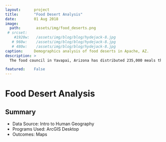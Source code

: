 ```yaml
---
layout:      project
title:       "Food Desert Analysis"
date:        01 Aug 2018
image:
  path:       assets/img/food_deserts.png
 # srcset:
    #1920w:   /assets/img/blog/blog/hydejack-8.jpg
   # 960w:    /assets/img/blog/blog/hydejack-8.jpg
   # 480w:    /assets/img/blog/blog/hydejack-8.jpg
caption:     Demographics analysis of food deserts in Apache, AZ.
description: >
  The food council in Yavapai, Arizona has distributed 235,000 meals through the Child  Hunger and Emergency Food Provider support programs and seen much success. From 2009 to  2012, YFC increased the delivery of emergency food in the Verde Valley by 2.55 times. They  plan to develop school and community gardens in cities and towns, foster public recognition of  extreme prevalence of hunger - 1 in 4 persons, 1 in 3 children in rural AZ, and build a network of  advocates. In Apache, the percentage of household without a car has decreased by -6.54279%  while the percentage of the population with low income and low access to a grocery store has  increased by 8.130584. A majority of those with low access to grocery stores are white at  12.02833%. Establishing a program to provide low income families with food as well as teach  those families how to build community gardens has the potential to lower food insecurity in the  county. First, food insecurity must be recognized by the local government. Then educational  programs in all level of income areas on the prevalence of food insecurity in their county must be  created. Finally, once the citizens are educated and the government recognizes the problem, an  emergency food service and community garden building programs can be funded and created.

featured:    False
---
```

# Food Desert Analysis

## Summary
* Data Source: Intro to Human Geography
* Programs Used: ArcGIS Desktop
* Outcomes: Maps


